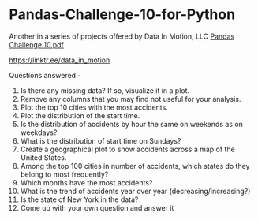# Pandas-Challenge-10-for-Python
Another in a series of projects offered by Data In Motion, LLC
[Pandas Challenge 10.pdf](https://github.com/solarlatex/Pandas-Challenge-10-for-Python/files/10531095/Pandas.Challenge.10.pdf)

https://linktr.ee/data_in_motion

Questions answered -

1. Is there any missing data? If so, visualize it in a plot. 
2. Remove any columns that you may find not useful for your analysis. 
3. Plot the top 10 cities with the most accidents. 
4. Plot the distribution of the start time. 
5. Is the distribution of accidents by hour the same on weekends as on weekdays? 
6. What is the distribution of start time on Sundays? 
7. Create a geographical plot to show accidents across a map of the United States. 
8. Among the top 100 cities in number of accidents, which states do they belong to most frequently? 
9. Which months have the most accidents? 
10. What is the trend of accidents year over year (decreasing/increasing?) 
11. Is the state of New York in the data? 
12. Come up with your own question and answer it
